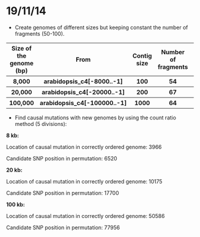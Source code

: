 19/11/14
===

- Create genomes of different sizes but keeping constant the number of fragments  (50-100). 


<table>
  <tr><th>Size of the genome (bp)</th><th>From</th><th>Contig size</th><th>Number of fragments</th><th>Name of the file</th></tr>
 
   <tr><th>8,000</th><th>arabidopsis_c4[-8000..-1]<th>100</th><th>54</th></th><th>new8kgenome</th></tr>
   
   <tr><th>20,000</th><th>arabidopsis_c4[-20000..-1]</th><th>200</th><th>67</th><th>new_20kgenome</th></tr>
     
  <tr><th>100,000</th><th>arabidopsis_c4[-100000..-1]</th><th>1000</th><th>64</th><th>new_100kgenome</th></tr>
  
</table>
     
 - Find causal mutations with new genomes by using the count ratio method (5 divisions):
 
 __8 kb:__
 
Location of causal mutation in correctly ordered genome: 3966
 
Candidate SNP position in permutation: 6520

 __20 kb:__
 
Location of causal mutation in correctly ordered genome: 10175

Candidate SNP position in permutation: 17700
 
 __100 kb:__
 
 Location of causal mutation in correctly ordered genome: 50586
 
Candidate SNP position in permutation: 77956